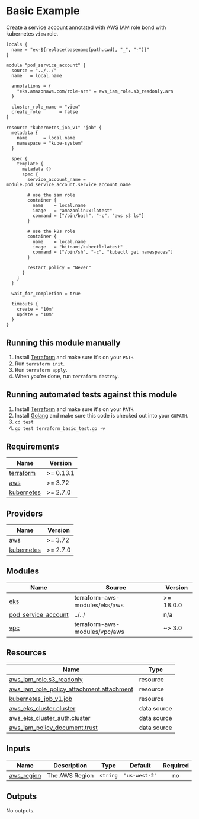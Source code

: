 <!-- BEGINNING OF PRE-COMMIT-TERRAFORM DOCS HOOK -->


# Basic Example

Create a service account annotated with AWS IAM role bond with kubernetes `view` role.

```hcl
locals {
  name = "ex-${replace(basename(path.cwd), "_", "-")}"
}

module "pod_service_account" {
  source = "../../"
  name   = local.name

  annotations = {
    "eks.amazonaws.com/role-arn" = aws_iam_role.s3_readonly.arn
  }

  cluster_role_name = "view"
  create_role       = false
}

resource "kubernetes_job_v1" "job" {
  metadata {
    name      = local.name
    namespace = "kube-system"
  }

  spec {
    template {
      metadata {}
      spec {
        service_account_name = module.pod_service_account.service_account_name

        # use the iam role
        container {
          name    = local.name
          image   = "amazonlinux:latest"
          command = ["/bin/bash", "-c", "aws s3 ls"]
        }

        # use the k8s role
        container {
          name    = local.name
          image   = "bitnami/kubectl:latest"
          command = ["/bin/sh", "-c", "kubectl get namespaces"]
        }

        restart_policy = "Never"
      }
    }
  }

  wait_for_completion = true

  timeouts {
    create = "10m"
    update = "10m"
  }
}
```

## Running this module manually

1. Install [Terraform](https://www.terraform.io/) and make sure it's on your `PATH`.
1. Run `terraform init`.
1. Run `terraform apply`.
1. When you're done, run `terraform destroy`.

## Running automated tests against this module

1. Install [Terraform](https://www.terraform.io/) and make sure it's on your `PATH`.
1. Install [Golang](https://golang.org/) and make sure this code is checked out into your `GOPATH`.
1. `cd test`
1. `go test terraform_basic_test.go -v`

## Requirements

| Name | Version |
|------|---------|
| <a name="requirement_terraform"></a> [terraform](#requirement\_terraform) | >= 0.13.1 |
| <a name="requirement_aws"></a> [aws](#requirement\_aws) | >= 3.72 |
| <a name="requirement_kubernetes"></a> [kubernetes](#requirement\_kubernetes) | >= 2.7.0 |

## Providers

| Name | Version |
|------|---------|
| <a name="provider_aws"></a> [aws](#provider\_aws) | >= 3.72 |
| <a name="provider_kubernetes"></a> [kubernetes](#provider\_kubernetes) | >= 2.7.0 |

## Modules

| Name | Source | Version |
|------|--------|---------|
| <a name="module_eks"></a> [eks](#module\_eks) | terraform-aws-modules/eks/aws | >= 18.0.0 |
| <a name="module_pod_service_account"></a> [pod\_service\_account](#module\_pod\_service\_account) | ../../ | n/a |
| <a name="module_vpc"></a> [vpc](#module\_vpc) | terraform-aws-modules/vpc/aws | ~> 3.0 |

## Resources

| Name | Type |
|------|------|
| [aws_iam_role.s3_readonly](https://registry.terraform.io/providers/hashicorp/aws/latest/docs/resources/iam_role) | resource |
| [aws_iam_role_policy_attachment.attachment](https://registry.terraform.io/providers/hashicorp/aws/latest/docs/resources/iam_role_policy_attachment) | resource |
| [kubernetes_job_v1.job](https://registry.terraform.io/providers/hashicorp/kubernetes/latest/docs/resources/job_v1) | resource |
| [aws_eks_cluster.cluster](https://registry.terraform.io/providers/hashicorp/aws/latest/docs/data-sources/eks_cluster) | data source |
| [aws_eks_cluster_auth.cluster](https://registry.terraform.io/providers/hashicorp/aws/latest/docs/data-sources/eks_cluster_auth) | data source |
| [aws_iam_policy_document.trust](https://registry.terraform.io/providers/hashicorp/aws/latest/docs/data-sources/iam_policy_document) | data source |

## Inputs

| Name | Description | Type | Default | Required |
|------|-------------|------|---------|:--------:|
| <a name="input_aws_region"></a> [aws\_region](#input\_aws\_region) | The AWS Region | `string` | `"us-west-2"` | no |

## Outputs

No outputs.
<!-- END OF PRE-COMMIT-TERRAFORM DOCS HOOK -->

